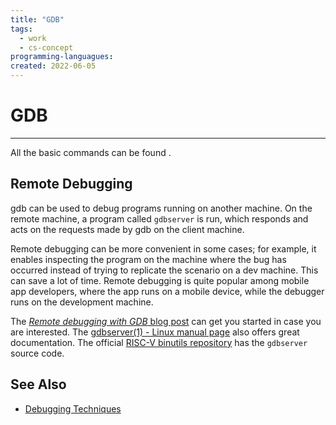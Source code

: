 ```yaml
---
title: "GDB"
tags:
  - work
  - cs-concept
programming-languagues:
created: 2022-06-05
---
```

# GDB
---
All the basic commands can be found [](notes/useful-commands-dump.md#GDB|here).

## Remote Debugging
gdb can be used to debug programs running on another machine. On the remote machine, a program called `gdbserver` is run, which responds and acts on the requests made by gdb on the client machine. 

Remote debugging can be more convenient in some cases; for example, it enables inspecting the program on the machine where the bug has occurred instead of trying to replicate the scenario on a dev machine. This can save a lot of time. Remote debugging is quite popular among mobile app developers, where the app runs on a mobile device, while the debugger runs on the development machine.

The [_Remote debugging with GDB_ blog post](https://developers.redhat.com/blog/2015/04/28/remote-debugging-with-gdb) can get you started in case you are interested. The [gdbserver(1) - Linux manual page](https://man7.org/linux/man-pages/man1/gdbserver.1.html) also offers great documentation. The official [RISC-V binutils repository](https://github.com/riscv-collab/riscv-binutils-gdb) has the `gdbserver` source code.

## See Also
- [Debugging Techniques](notes/debugging-techniques.md)
